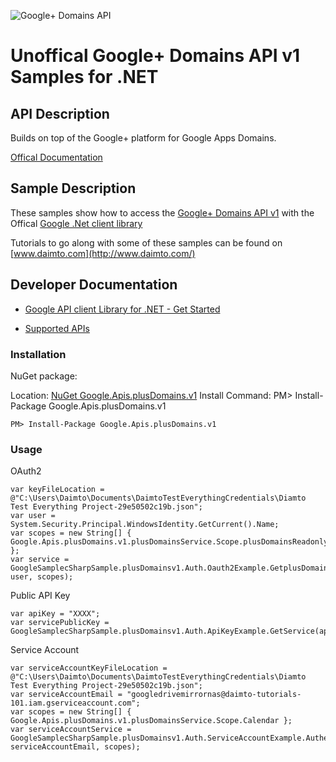 ﻿![Google+ Domains API](http://www.google.com/images/icons/product/gplus-32.png)

# Unoffical Google+ Domains API v1 Samples for .NET  

## API Description

Builds on top of the Google+ platform for Google Apps Domains.

[Offical Documentation](https://developers.google.com/+/domains/)

## Sample Description

These samples show how to access the [Google+ Domains API v1](https://developers.google.com/+/domains/) with the Offical [Google .Net client library](https://github.com/google/google-api-dotnet-client)

Tutorials to go along with some of these samples can be found on [www.daimto.com](http://www.daimto.com/)

## Developer Documentation

* [Google API client Library for .NET - Get Started](https://developers.google.com/api-client-library/dotnet/get_started)

* [Supported APIs](https://developers.google.com/api-client-library/dotnet/apis/)

### Installation

NuGet package:

Location: [NuGet Google.Apis.plusDomains.v1](https://www.nuget.org/packages/Google.Apis.plusDomains.v1)
Install Command: PM>  Install-Package Google.Apis.plusDomains.v1

```
PM> Install-Package Google.Apis.plusDomains.v1
```

### Usage

OAuth2
```
var keyFileLocation = @"C:\Users\Daimto\Documents\DaimtoTestEverythingCredentials\Diamto Test Everything Project-29e50502c19b.json";
var user = System.Security.Principal.WindowsIdentity.GetCurrent().Name;
var scopes = new String[] { Google.Apis.plusDomains.v1.plusDomainsService.Scope.plusDomainsReadonly };
var service = GoogleSamplecSharpSample.plusDomainsv1.Auth.Oauth2Example.GetplusDomainsService(keyFileLocation, user, scopes);
```

Public API Key

```
var apiKey = "XXXX";
var servicePublicKey = GoogleSamplecSharpSample.plusDomainsv1.Auth.ApiKeyExample.GetService(apiKey);
```

Service Account
```
var serviceAccountKeyFileLocation = @"C:\Users\Daimto\Documents\DaimtoTestEverythingCredentials\Diamto Test Everything Project-29e50502c19b.json";
var serviceAccountEmail = "googledrivemirrornas@daimto-tutorials-101.iam.gserviceaccount.com";
var scopes = new String[] { Google.Apis.plusDomains.v1.plusDomainsService.Scope.Calendar };            
var serviceAccountService = GoogleSamplecSharpSample.plusDomainsv1.Auth.ServiceAccountExample.AuthenticateServiceAccount(serviceAccountKeyFileLocation, serviceAccountEmail, scopes);
```
